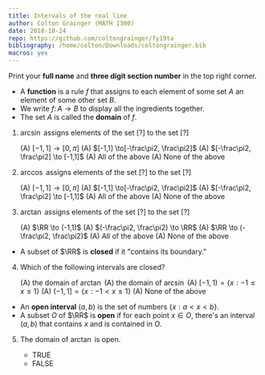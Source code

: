 ```yaml
---
title: Intervals of the real line
author: Colton Grainger (MATH 1300)
date: 2018-10-24
repo: https://github.com/coltongrainger/fy19ta
bibliography: /home/colton/Downloads/coltongrainger.bib
macros: yes
---
```


Print your **full name** and **three digit section number** in the top right corner.

- A **function** is a rule $f$ that assigns to each element of some set $A$ an element of some other set $B$. 
- We write $f \colon A \to B$ to display all the ingredients together. 
- The set $A$ is called the **domain** of $f$.

1. $\arcsin$ assigns elements of the set [?] to the set [?]

    (A) $[-1,1] \to[0, \pi]$
    (A) $[-1,1] \to[-\frac\pi2, \frac\pi2]$
    (A) $[-\frac\pi2, \frac\pi2] \to [-1,1]$
    (A) All of the above
    (A) None of the above

2. $\arccos$ assigns elements of the set [?] to the set [?]

    (A) $[-1,1] \to[0, \pi]$
    (A) $[-1,1] \to[-\frac\pi2, \frac\pi2]$
    (A) $[-\frac\pi2, \frac\pi2] \to [-1,1]$
    (A) All of the above
    (A) None of the above

3. $\arctan$ assigns elements of the set [?] to the set [?]

    (A) $\RR \to (-1,1)$
    (A) $(-\frac\pi2, \frac\pi2) \to \RR$
    (A) $\RR \to (-\frac\pi2, \frac\pi2)$
    (A) All of the above
    (A) None of the above

- A subset of $\RR$ is **closed** if it "contains its boundary." 

4. Which of the following intervals are closed?

    (A) the domain of $\arctan$
    (A) the domain of $\arcsin$
    (A) $[-1,1) = \{x : -1 \le x \le 1\}$
    (A) $(-1,1] = \{x : -1 <   x \le 1\}$
    (A) None of the above

- An **open interval** $(a,b)$ is the set of numbers $\{x : a < x < b\}$. 
- A subset $O$ of $\RR$ is **open** if for each point $x \in O$, there's an interval $(a,b)$ that contains $x$ and is contained in $O$.

5. The domain of $\arctan$ is open.

    - TRUE
    - FALSE
